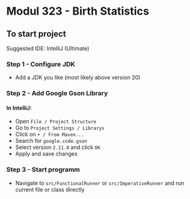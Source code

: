 # Modul 323 - Birth Statistics

## To start project

Suggested IDE: IntelliJ (Ultimate)

### Step 1 - Configure JDK

- Add a JDK you like (most likely above version 20)

### Step 2 - Add Google Gson Library
 
#### In IntelliJ:

- Open ```File / Project Structure```
- Go to ```Project Settings / Librarys```
- Click on ```+ / From Maven...```
- Search for ```google.code.gson```
- Select version ```2.11.0``` and click ```OK```
- Apply and save changes

### Step 3 - Start programm

- Navigate to ```src/FunctionalRunner``` or ```src/ImperativeRunner``` and run current file or class directly
